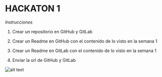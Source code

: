 # HACKATON 1

*Instrucciones*

1. Crear un repositorio en GitHub y GitLab

2. Crear un Readme en GitHub con el contenido de lo visto en la semana 1

3. Crear un Readme en GitLab con el contenido de lo visto en la semana 1

4. Enviar la url de GitHub y GitLab

![alt text](https://i0.pngocean.com/files/685/882/478/web-development-programmer-computer-programming-mobile-app-development-design.jpg "Pachaqtec")
